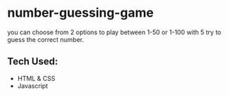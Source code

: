 # number-guessing-game
you can choose from 2 options to play between 1-50 or 1-100 with 5 try to guess the correct number.

## Tech Used:
- HTML & CSS
- Javascript
